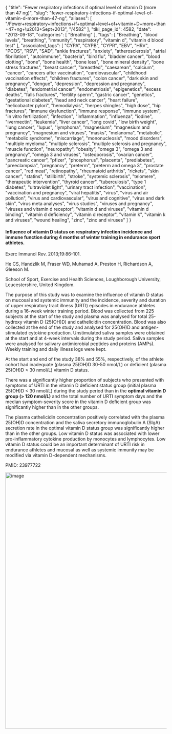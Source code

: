 {
    "title": "Fewer respiratory infections if optimal level of vitamin D (more than 47 ng)",
    "slug": "fewer-respiratory-infections-if-optimal-level-of-vitamin-d-more-than-47-ng",
    "aliases": [
        "/Fewer+respiratory+infections+if+optimal+level+of+vitamin+D+more+than+47+ng+\u2013+Sept+2013",
        "/4582"
    ],
    "tiki_page_id": 4582,
    "date": "2013-09-18",
    "categories": [
        "Breathing"
    ],
    "tags": [
        "Breathing",
        "blood levels",
        "breathing",
        "immunity",
        "respiratory",
        "vitamin d",
        "vitamin d blood test"
    ],
    "associated_tags": [
        "CYPA",
        "CYPB",
        "CYPR",
        "EBV",
        "HRV",
        "PCOS",
        "RSV",
        "SAD",
        "ankle fractures",
        "anxiety",
        "atherosclerosis",
        "atrial fibrillation",
        "autoimmune",
        "bacteria",
        "bird flu",
        "bladder cancer",
        "blood clotting",
        "bone",
        "bone health",
        "bone loss",
        "bone mineral density",
        "bone stress fractures",
        "breast cancer",
        "breastfed",
        "caesarean",
        "calcium",
        "cancer",
        "cancers after vaccination",
        "cardiovascular",
        "childhood vaccination effects",
        "children fractures",
        "colon cancer",
        "dark skin and pregnancy",
        "dengue",
        "depression",
        "depression and pregnancy",
        "diabetes",
        "endometrial cancer",
        "endometriosis",
        "epigenetics",
        "excess deaths",
        "falls fractures",
        "fertility sperm",
        "gastric cancer",
        "genetics",
        "gestational diabetes",
        "head and neck cancer",
        "heart failure",
        "helicobacter pylori",
        "hemodialysis",
        "herpes shingles",
        "high dose",
        "hip fractures",
        "immune dysfunction",
        "immune response",
        "immune system",
        "in vitro fertilization",
        "infection",
        "inflammation",
        "influenza",
        "iodine",
        "ivermectin",
        "leukemia",
        "liver cancer",
        "long covid",
        "low birth weight",
        "lung cancer",
        "lupus",
        "lymphoma",
        "magnesium",
        "magnesium and pregnancy",
        "magnesium and viruses",
        "masks",
        "melanoma",
        "metabolic",
        "metabolic syndrome",
        "miscarriage",
        "mononucleosis",
        "mood disorders",
        "multiple myeloma",
        "multiple sclerosis",
        "multiple sclerosis and pregnancy",
        "muscle function",
        "neuropathy",
        "obesity",
        "omega 3",
        "omega 3 and pregnancy",
        "omega 3 and viruses",
        "osteoporosis",
        "ovarian cancer",
        "pancreatic cancer",
        "pfizer",
        "phosphorus",
        "placenta",
        "prediabetes",
        "preeclampsia",
        "pregnancy",
        "preterm",
        "preterm and omega 3",
        "prostate cancer",
        "red meat",
        "retinopathy",
        "rheumatoid arthritis",
        "rickets",
        "skin cancer",
        "statins",
        "stillbirth",
        "stroke",
        "systemic sclerosis",
        "telomere",
        "therapeutic intervention",
        "thyroid cancer",
        "tuberculosis",
        "type 1 diabetes",
        "ultraviolet light",
        "urinary tract infection",
        "vaccination",
        "vaccination and pregnancy",
        "viral hepatitis",
        "virus",
        "virus and air pollution",
        "virus and cardiovascular",
        "virus and cognitive",
        "virus and dark skin",
        "virus meta analyses",
        "virus studies",
        "viruses and pregnancy",
        "viruses and vitamin d receptor",
        "vitamin d and viruses",
        "vitamin d binding",
        "vitamin d deficiency",
        "vitamin d receptor",
        "vitamin k",
        "vitamin k and viruses",
        "wound healing",
        "zinc",
        "zinc and viruses"
    ]
}


#### Influence of vitamin D status on respiratory infection incidence and immune function during 4 months of winter training in endurance sport athletes.

Exerc Immunol Rev. 2013;19:86-101.

He CS, Handzlik M, Fraser WD, Muhamad A, Preston H, Richardson A, Gleeson M.

School of Sport, Exercise and Health Sciences, Loughborough University, Leucestershire, United Kingdom.

The purpose of this study was to examine the influence of vitamin D status on mucosal and systemic immunity and the incidence, severity and duration of upper respiratory tract illness (URTI) episodes in endurance athletes during a 16-week winter training period. Blood was collected from 225 subjects at the start of the study and plasma was analysed for total 25-hydroxy vitamin D (25(OH)D) and cathelicidin concentration. Blood was also collected at the end of the study and analysed for 25(OH)D and antigen-stimulated cytokine production. Unstimulated saliva samples were obtained at the start and at 4-week intervals during the study period. Saliva samples were analysed for salivary antimicrobial peptides and proteins (AMPs). Weekly training and daily illness logs were kept. 

At the start and end of the study 38% and 55%, respectively, of the athlete cohort had inadequate (plasma 25(OH)D 30-50 nmol/L) or deficient (plasma 25(OH)D < 30 nmol/L) vitamin D status. 

There was a significantly higher proportion of subjects who presented with symptoms of URTI in the vitamin D deficient status group (initial plasma 25(OH)D < 30 nmol/L) during the study period than in the **optimal vitamin D group (> 120 nmol/L)**  and the total number of URTI symptom days and the median symptom-severity score in the vitamin D deficient group was significantly higher than in the other groups.

The plasma cathelicidin concentration positively correlated with the plasma 25(OH)D concentration and the saliva secretory immunoglobulin A (SIgA) secretion rate in the optimal vitamin D status group was significantly higher than in the other groups. Low vitamin D status was associated with lower pro-inflammatory cytokine production by monocytes and lymphocytes. Low vitamin D status could be an important determinant of URTI risk in endurance athletes and mucosal as well as systemic immunity may be modified via vitamin D-dependent mechanisms.

PMID:     23977722

<img src="https://d378j1rmrlek7x.cloudfront.net/attachments/jpeg/infection.jpg" alt="image" width="800">